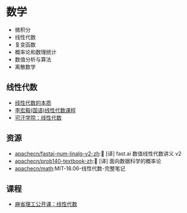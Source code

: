 # 数学

* 微积分
* 线性代数
* 复变函数
* 概率论和数理统计
* 数值分析与算法
* 离散数学

## 线性代数

* [线性代数的本质](https://www.bilibili.com/video/av6540378/)
* [李宏毅(国语)线性代数课程](https://www.bilibili.com/video/av31780632/)
* [可汗学院：线性代数](https://www.bilibili.com/video/av9504432)

## 资源

* [apachecn/fastai-num-linalg-v2-zh](https://github.com/apachecn/fastai-num-linalg-v2-zh):📖 [译] fast.ai 数值线性代数讲义 v2
* [apachecn/prob140-textbook-zh](https://github.com/apachecn/prob140-textbook-zh):📖 [译] 面向数据科学的概率论
* [apachecn/math](https://github.com/apachecn/math):MIT-18.06-线性代数-完整笔记


## 课程

* [麻省理工公开课：线性代数](http://open.163.com/special/opencourse/daishu.html)
